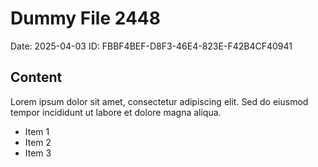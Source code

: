 # Dummy File 2448

Date: 2025-04-03
ID: FBBF4BEF-D8F3-46E4-823E-F42B4CF40941

## Content

Lorem ipsum dolor sit amet, consectetur adipiscing elit.
Sed do eiusmod tempor incididunt ut labore et dolore magna aliqua.

* Item 1
* Item 2
* Item 3
